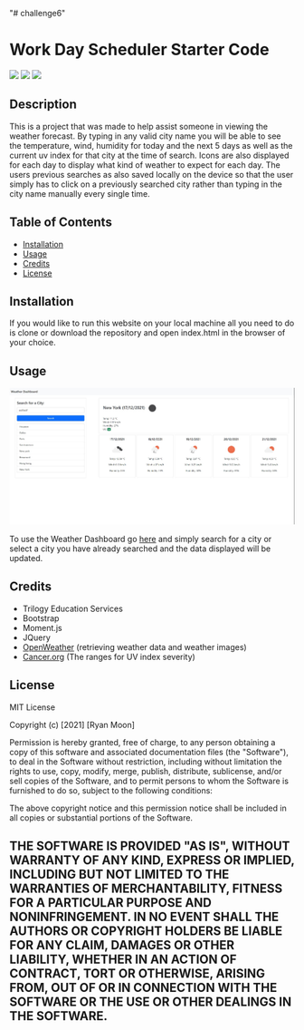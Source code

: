 "# challenge6" 




# Work Day Scheduler Starter Code
<img src="https://img.shields.io/badge/CSS-17.1%25-green"> <img src="https://img.shields.io/badge/HTML-20.3%25-orange"> <img src="https://img.shields.io/badge/JAVASCRIPT-62.6%25-yellow">

## Description

This is a project that was made to help assist someone in viewing the weather forecast. By typing in any valid city name
you will be able to see the temperature, wind, humidity for today and the next 5 days as well as the current uv index 
for that city at the time of search. Icons are also displayed for each day to display what kind of weather to expect 
for each day. The users previous searches as also saved locally on the device so that the user simply has to click on a 
previously searched city rather than typing in the city name manually every single time.

## Table of Contents

* [Installation](#installation)
* [Usage](#usage)
* [Credits](#credits)
* [License](#license)

## Installation

If you would like to run this website on your local machine all you need to do is clone or download the repository
and open index.html in the browser of your choice.

## Usage

![website](assets/images/website.jpg)


To use the Weather Dashboard go [here](https://moonryc.github.io/challenge6/) and simply search for a city 
or select a city you have already searched and the data displayed will be updated.

## Credits

* Trilogy Education Services
* Bootstrap
* Moment.js
* JQuery
* [OpenWeather](https://openweathermap.org/api/one-call-api#hist_parameter) (retrieving weather data and weather images)
* [Cancer.org](https://www.cancer.org.au/cancer-information/causes-and-prevention/sun-safety/uv-index) (The ranges for UV index severity)

## License

MIT License

Copyright (c) [2021] [Ryan Moon]

Permission is hereby granted, free of charge, to any person obtaining a copy
of this software and associated documentation files (the "Software"), to deal
in the Software without restriction, including without limitation the rights
to use, copy, modify, merge, publish, distribute, sublicense, and/or sell
copies of the Software, and to permit persons to whom the Software is
furnished to do so, subject to the following conditions:

The above copyright notice and this permission notice shall be included in all
copies or substantial portions of the Software.

THE SOFTWARE IS PROVIDED "AS IS", WITHOUT WARRANTY OF ANY KIND, EXPRESS OR
IMPLIED, INCLUDING BUT NOT LIMITED TO THE WARRANTIES OF MERCHANTABILITY,
FITNESS FOR A PARTICULAR PURPOSE AND NONINFRINGEMENT. IN NO EVENT SHALL THE
AUTHORS OR COPYRIGHT HOLDERS BE LIABLE FOR ANY CLAIM, DAMAGES OR OTHER
LIABILITY, WHETHER IN AN ACTION OF CONTRACT, TORT OR OTHERWISE, ARISING FROM,
OUT OF OR IN CONNECTION WITH THE SOFTWARE OR THE USE OR OTHER DEALINGS IN THE
SOFTWARE.
---